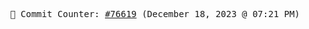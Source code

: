 <p align="center">
    <samp>
        📮 Commit Counter: <a href="https://github.com/Javascript-void0/Javascript-void0/commits/main">#76619</a> (December 18, 2023 @ 07:21 PM)
    </samp>
</p>